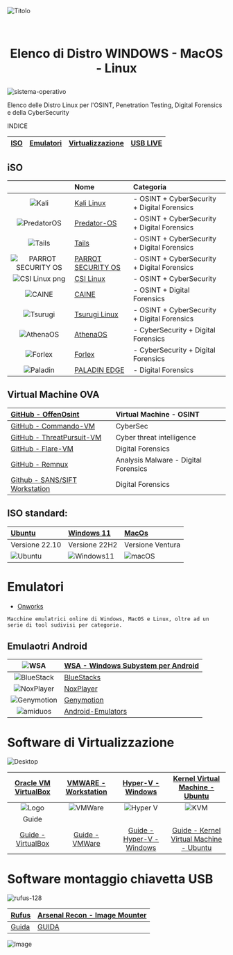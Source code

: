 
![Titolo](https://user-images.githubusercontent.com/98583912/199348596-cfb5765a-47b4-4e3b-b9f7-5ad80927289b.gif)

# <p align="center" size="5"><br><b>Elenco di Distro WINDOWS - MacOS - Linux</b></p>

![sistema-operativo](https://user-images.githubusercontent.com/98583912/191450193-36100a5d-4c2e-4a75-b4b3-5bf1e2e2eac1.jpg)

Elenco delle Distro Linux per l'OSINT, Penetration Testing, Digital Forensics e della CyberSecurity

INDICE

|[ISO](https://github.com/CScorza/DistroForensics/edit/main/README.md#iso)|[Emulatori](https://github.com/CScorza/DistroForensics/edit/main/README.md#emulatori)|[Virtualizzazione](https://github.com/CScorza/DistroForensics/edit/main/README.md#software-di-virtualizzazione)|[USB LIVE](https://github.com/CScorza/DistroForensics/edit/main/README.md#software-montaggio-chiavetta-usb)|
| :---: | :---: | :---: | :---: |

## iSO 
||Nome|Categoria|
| :---: | :--- | :--- |
|![Kali](https://user-images.githubusercontent.com/98583912/200108477-6d161e91-cb9e-4e1e-9090-2a1e0810d5ba.gif)|[Kali Linux](https://bit.ly/hj265_kali)| - OSINT + CyberSecurity + Digital Forensics|
|![PredatorOS](https://user-images.githubusercontent.com/98583912/200109889-a6b0ee85-250f-4064-b18d-89aa36ee4c70.gif)|[Predator-OS](https://predator-os.com)| - OSINT + CyberSecurity + Digital Forensics|
|![Tails](https://user-images.githubusercontent.com/98583912/200109155-101196ac-c93f-4597-a1a7-df77fdb75328.gif)|[Tails](https://bit.ly/hj265_tails)| - OSINT + CyberSecurity + Digital Forensics|
|![PARROT SECURITY OS](https://user-images.githubusercontent.com/98583912/200109210-feb42746-0141-4312-afdb-75783eb8d583.gif)|[PARROT SECURITY OS](https://lnkd.in/d4z-SWut)| - OSINT + CyberSecurity + Digital Forensics|
|![CSI Linux png](https://user-images.githubusercontent.com/98583912/200109366-a0f79a3f-d7c9-420d-9d15-bd788599d394.gif)|[CSI Linux](https://lnkd.in/dw5su-Cj)| - OSINT + CyberSecurity|
|![CAINE](https://user-images.githubusercontent.com/98583912/200109408-7b7a5c59-4c72-46a5-9e34-7e31d94b5e46.gif)|[CAINE](https://bit.ly/hj265_caine)| - OSINT + Digital Forensics |
|![Tsurugi](https://user-images.githubusercontent.com/98583912/200109462-8db925e1-cd4c-4512-9e86-88f9288d0282.gif)|[Tsurugi Linux](https://lnkd.in/dat5feg5)| - OSINT + CyberSecurity + Digital Forensics|
|![AthenaOS](https://user-images.githubusercontent.com/98583912/200109607-762c159e-6eed-4f77-8296-e1f88e0b9c5e.gif)|[AthenaOS](https://lnkd.in/dp_XPTH6)| - CyberSecurity + Digital Forensics|
|![Forlex](https://user-images.githubusercontent.com/98583912/200109947-147dfdd4-ab95-4f45-9dbd-d66a1d9971d4.gif)|[Forlex](https://lnkd.in/dtXW7yv2)| - CyberSecurity + Digital Forensics|
|![Paladin](https://user-images.githubusercontent.com/98583912/200123619-f4cdb6c2-e11a-4985-9fe1-91d5f5937242.gif)|[PALADIN EDGE](https://sumuri.com/product/paladin-edge-64-bit/)| - Digital Forensics|

## Virtual Machine OVA
|[GitHub - OffenOsint](https://lnkd.in/dCjvQ8QG)|Virtual Machine - OSINT|
| :--- | :--- |
|[GitHub - Commando-VM](https://lnkd.in/dVvG5Ctp)|CyberSec|
|[GitHub - ThreatPursuit-VM](https://github.com/mandiant/ThreatPursuit-VM)|Cyber threat intelligence|
|[GitHub - Flare-VM](https://github.com/mandiant/flare-vm)|Digital Forensics| 
|[GitHub - Remnux](https://remnux.org/)|Analysis Malware - Digital Forensics|
|[Github - SANS/SIFT Workstation](https://www.sans.org/tools/sift-workstation/)| Digital Forensics|

## ISO standard:
|[Ubuntu](https://lnkd.in/deF4wffK)|[Windows 11](https://lnkd.in/dRbe3-YZ)|[MacOs](https://lnkd.in/djqJXc7R)|
| :--- | :--- | :--- |
|Versione 22.10|Versione 22H2|Versione Ventura|
|![Ubuntu](https://user-images.githubusercontent.com/98583912/200110247-dd094fc5-2eb5-42a3-9bda-d86990695ecf.gif)|![Windows11](https://user-images.githubusercontent.com/98583912/200110260-c2b4e097-393d-4ef5-b14b-faab2624e0fd.gif)|![macOS](https://user-images.githubusercontent.com/98583912/200110270-63560dc7-19d5-4acc-89ac-8889ec426a1d.gif)|

# Emulatori

- [Onworks](https://www.onworks.net/)
```
Macchine emulatrici online di Windows, MacOS e Linux, oltre ad un serie di tool sudivisi per categorie.
```
## Emulaotri Android
|![WSA](https://user-images.githubusercontent.com/98583912/200107968-55c3a046-aa09-4dfe-8067-bb76b9e6a4a3.gif)|[WSA - Windows Subystem per Android](https://learn.microsoft.com/it-it/windows/android/wsa/)|
| :---: | :--- |
|![BlueStack](https://user-images.githubusercontent.com/98583912/200108066-6c99b593-0052-4d88-a5e0-94dd027e96cb.gif)|[BlueStacks](https://www.bluestacks.com/it/index.html)|
|![NoxPlayer](https://user-images.githubusercontent.com/98583912/200108231-03fd0142-0c8e-4508-b40e-f8aaae8bdc28.gif)|[NoxPlayer](https://www.bignox.com/)|
|![Genymotion](https://user-images.githubusercontent.com/98583912/200108127-c6196594-5712-49f0-a8e8-1c26723cd3e8.gif)|[Genymotion](https://www.genymotion.com/)|
|![amiduos](https://user-images.githubusercontent.com/98583912/200108184-bb6be3d8-40c7-4463-b2f5-9ec07d209ac2.gif)|[Android-Emulators](https://android-emulators.com/amiduos)|


# Software di Virtualizzazione 
![Desktop](https://user-images.githubusercontent.com/98583912/200107060-5b8fe295-4e99-47df-9b4d-e8910afd15cf.gif)

|[Oracle VM VirtualBox](https://www.virtualbox.org/)|[VMWARE - Workstation](https://www.vmware.com/it/products/workstation-pro.html)|[Hyper-V - Windows](https://learn.microsoft.com/it-it/virtualization/hyper-v-on-windows/quick-start/enable-hyper-v)|[Kernel Virtual Machine - Ubuntu](https://www.linux-kvm.org/page/Main_Page)|
| :---: | :---: | :---: | :---: |
|![Logo](https://user-images.githubusercontent.com/98583912/200106772-d95c27c3-80e2-4f9d-b1b6-d286dc062ae6.gif)|![VMWare](https://user-images.githubusercontent.com/98583912/200106780-b256e684-4c15-4ecb-84e0-485f401522ef.gif)|![Hyper V](https://user-images.githubusercontent.com/98583912/200106918-b77994a9-44ec-4188-afee-142f89d8b473.gif)|![KVM](https://user-images.githubusercontent.com/98583912/200106922-a4618181-f88c-4025-9baa-3298273585fa.gif)|
|Guide||||
|[Guide - VirtualBox](https://www.aranzulla.it/come-usare-virtualbox-1054804.html)|[Guide - VMWare](https://www.aranzulla.it/come-virtualizzare-con-vmware-29315.html)|[Guide - Hyper-V - Windows](https://learn.microsoft.com/it-it/virtualization/hyper-v-on-windows/quick-start/create-virtual-machine)|[Guide - Kernel Virtual Machine - Ubuntu](https://ubuntu.com/blog/kvm-hyphervisor)|


# Software montaggio chiavetta USB
![rufus-128](https://user-images.githubusercontent.com/98583912/191453153-342a2017-bb4e-4893-a078-5ea43d9d716b.png)

|[Rufus](https://rufus.ie/it/)|[Arsenal Recon - Image Mounter](https://arsenalrecon.com/products/arsenal-image-mounter)|
| :--- | :--- | 
|[Guida](https://www.ilsoftware.it/articoli.asp?tag=Rufus-guida-all-uso-del-programma-per-creare-supporti-avviabili_15137)|[GUIDA](https://arsenalrecon.com/arsenal-image-mounter-aim-walkthrough)|

![Image](https://user-images.githubusercontent.com/98583912/200110454-3a9d98db-1603-435e-a29d-74f1f2229759.gif)

